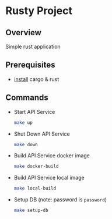 # Rusty Project

## Overview
Simple rust application

## Prerequisites
- [install](https://doc.rust-lang.org/cargo/getting-started/installation.html) cargo & rust

## Commands
- Start API Service
  ```sh
  make up
  ```
- Shut Down API Service
  ```sh
  make down
  ```
- Build API Service docker image
  ```sh
  make docker-build
  ```
- Build API Service local image
  ```sh
  make local-build
  ```
- Setup DB (note: password is `password`)
  ```sh
  make setup-db
  ```
